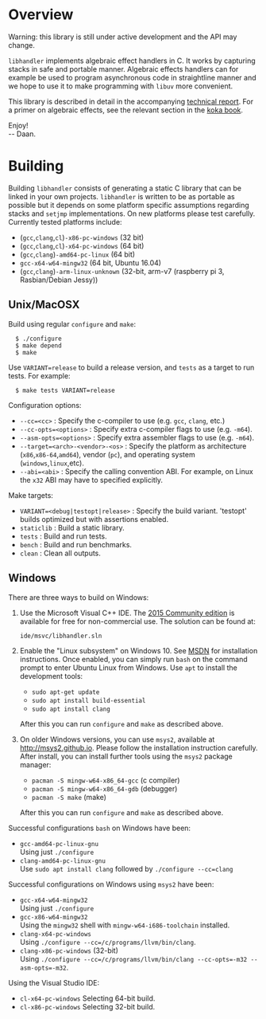 <!--madoko
Title         : Libhandler
Author        : Daan Leijen
Logo          : True 
code {
  background-color: #EEE;
}
[TITLE]
-->

# Overview 

Warning: this library is still under active development and the 
API may change.

`libhandler` implements algebraic effect handlers in C. It works by
capturing stacks in safe and portable manner. Algebraic effects 
handlers can for example be used to program asynchronous code in 
straightline manner and we hope to use it to make programming with
`libuv` more convenient.

This library is described in detail in the accompanying [technical
report][tr]. For a primer on algebraic effects, see the 
relevant section in the [koka book]. 

Enjoy!\
-- Daan.

[tr]: https://www.microsoft.com/en-us/research/publication/implementing-algebraic-effects-c
[koka book]: https://bit.do/kokabook


# Building

Building `libhandler` consists of generating a static C library that
can be linked in your own projects. `libhandler` is written to be 
as portable as possible but it depends on some platform specific
assumptions regarding stacks and `setjmp` implementations. On new
platforms please test carefully. Currently tested platforms include:

- (`gcc`,`clang`,`cl`)`-x86-pc-windows`  (32 bit)
- (`gcc`,`clang`,`cl`)`-x64-pc-windows`  (64 bit)
- (`gcc`,`clang`)`-amd64-pc-linux`  (64 bit)
- `gcc-x64-w64-mingw32`   (64 bit, Ubuntu 16.04)
- (`gcc`,`clang`)`-arm-linux-unknown` (32-bit, arm-v7 (raspberry pi 3, Rasbian/Debian Jessy))


## Unix/MacOSX

Build using regular `configure` and `make`:
```
  $ ./configure
  $ make depend
  $ make
```
Use `VARIANT=release` to build a release version, and `tests`
as a target to run tests. For example:
```
  $ make tests VARIANT=release
```

Configuration options:

* `--cc=<cc>`
  : Specify the c-compiler to use (e.g. `gcc`, `clang`, etc.)
* `--cc-opts=<options>`
  : Specify extra c-compiler flags to use (e.g. `-m64`).
* `--asm-opts=<options>`
  : Specify extra assembler flags to use (e.g. `-m64`).
* `--target=<arch>-<vendor>-<os>`
  : Specify the platform as architecture (`x86`,`x86-64`,`amd64`),
    vendor (`pc`), and operating system (`windows`,`linux`,etc).
* `--abi=<abi>`
  : Specify the calling convention ABI. For example, on Linux
    the `x32` ABI may have to specified explicitly.

Make targets:

* `VARIANT=<debug|testopt|release>`
  : Specify the build variant. 'testopt' builds optimized but with assertions enabled.
* `staticlib`
  : Build a static library.
* `tests`
  : Build and run tests.
* `bench`
  : Build and run benchmarks.
* `clean`
  : Clean all outputs.


## Windows

There are three ways to build on Windows:

1. Use the Microsoft Visual C++ IDE. The [2015 Community edition][msvc]
   is available for free for non-commercial use.
   The solution can be found at:
   ```
   ide/msvc/libhandler.sln
   ```

2. Enable the "Linux subsystem" on Windows 10. See [MSDN][winlinux]
   for installation instructions. Once enabled, you can simply
   run `bash` on the command prompt to enter Ubuntu Linux from Windows.
   Use `apt` to install the development tools:
   - `sudo apt-get update`
   - `sudo apt install build-essential`
   - `sudo apt install clang`
   
   After this you can run `configure` and `make` as described above.

3. On older Windows versions, you can use `msys2`, 
   available at <http://msys2.github.io>. Please follow the
   installation instruction carefully. After install, you can install 
   further tools using the `msys2` package manager:
   - `pacman -S mingw-w64-x86_64-gcc` (c compiler)
   - `pacman -S mingw-w64-x86_64-gdb` (debugger)
   - `pacman -S make` (make)
   
   After this you can run `configure` and `make` as described above.

Successful configurations `bash` on Windows have been:

- `gcc-amd64-pc-linux-gnu`\
  Using just `./configure`
- `clang-amd64-pc-linux-gnu`\
  Use `sudo apt install clang` followed by `./configure --cc=clang`

Successful configurations on Windows using `msys2` have been:

- `gcc-x64-w64-mingw32`\
   Using just `./configure`
- `gcc-x86-w64-mingw32`\
   Using the `mingw32` shell with `mingw-w64-i686-toolchain` installed.   
- `clang-x64-pc-windows`\
   Using `./configure --cc=/c/programs/llvm/bin/clang`.
- `clang-x86-pc-windows`  (32-bit)\
   Using `./configure --cc=/c/programs/llvm/bin/clang --cc-opts=-m32 --asm-opts=-m32`.

Using the Visual Studio IDE:

- `cl-x64-pc-windows`
   Selecting 64-bit build.
- `cl-x86-pc-windows`
   Selecting 32-bit build.

[msvc]: https://www.microsoft.com/en-us/download/details.aspx?id=48146
[winlinux]: https://msdn.microsoft.com/en-us/commandline/wsl/install_guide
